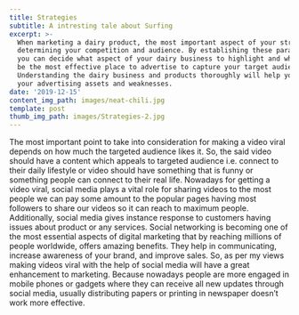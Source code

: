 ```yaml
---
title: Strategies
subtitle: A intresting tale about Surfing
excerpt: >-
  When marketing a dairy product, the most important aspect of your strategy is
  determining your competition and audience. By establishing these parameters,
  you can decide what aspect of your dairy business to highlight and where will
  be the most effective place to advertise to capture your target audience.
  Understanding the dairy business and products thoroughly will help you discern
  your advertising assets and weaknesses.
date: '2019-12-15'
content_img_path: images/neat-chili.jpg
template: post
thumb_img_path: images/Strategies-2.jpg
---
```

The most important point to take into consideration for making a video viral depends on how much the targeted audience likes it. So, the said video should have a content which appeals to targeted audience i.e. connect to their daily lifestyle or video should have something that is funny or something people can connect to their real life. Nowadays for getting a video viral, social media plays a vital role for sharing videos to the most people we can pay some amount to the popular pages having most followers to share our videos so it can reach to maximum people. Additionally, social media gives instance response to customers having issues about product or any services. Social networking is becoming one of the most essential aspects of digital marketing that by reaching millions of people worldwide, offers amazing benefits. They help in communicating, increase awareness of your brand, and improve sales.
So, as per my views making videos viral with the help of social media will have a great enhancement to marketing. Because nowadays people are more engaged in mobile phones or gadgets where they can receive all new updates through social media, usually distributing papers or printing in newspaper doesn’t work more effective.

